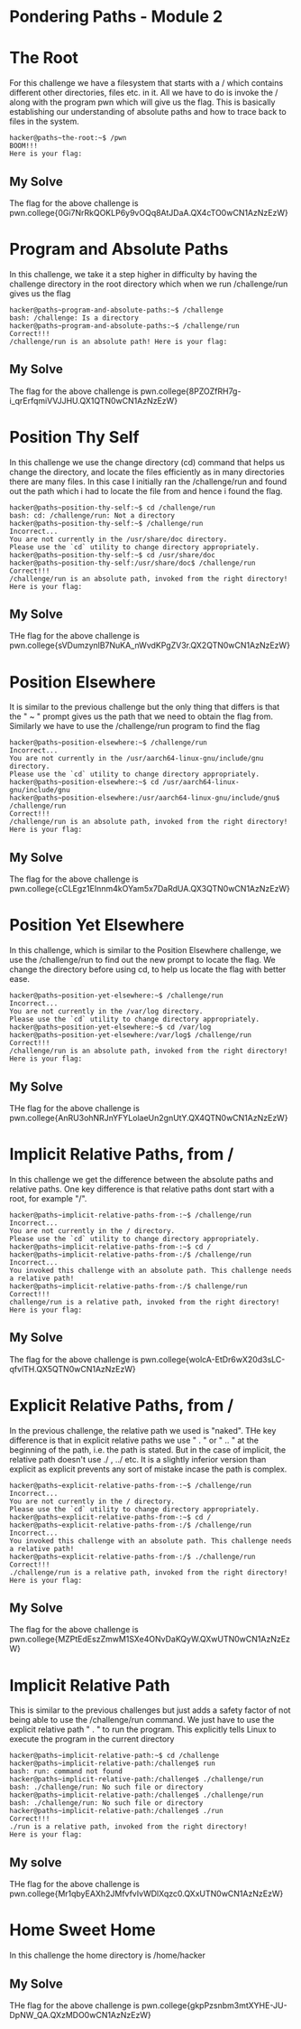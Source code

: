 # Pondering Paths - Module 2

# The Root
For this challenge we have a filesystem that starts with a / which contains different other directories, files etc. in it.
All we have to do is invoke the / along with the program pwn which will give us the flag. This is basically establishing 
our understanding of absolute paths and how to trace back to files in the system.

```
hacker@paths~the-root:~$ /pwn
BOOM!!!
Here is your flag:
```

## My Solve
The flag for the above challenge is pwn.college{0Gi7NrRkQOKLP6y9vOQq8AtJDaA.QX4cTO0wCN1AzNzEzW}



# Program and Absolute Paths
In this challenge, we take it a step higher in difficulty by having the challenge directory in the root directory which when we run
/challenge/run gives us the flag

```
hacker@paths~program-and-absolute-paths:~$ /challenge
bash: /challenge: Is a directory
hacker@paths~program-and-absolute-paths:~$ /challenge/run
Correct!!!
/challenge/run is an absolute path! Here is your flag:
```

## My Solve
The flag for the above challenge is pwn.college{8PZOZfRH7g-i_qrErfqmiVVJJHU.QX1QTN0wCN1AzNzEzW}



# Position Thy Self
In this challenge we use the change directory (cd) command that helps us change the directory, and locate the files efficiently as in many directories
there are many files. In this case I initially ran the /challenge/run and found out the path which i had to locate the file from and hence i found the flag.

```
hacker@paths~position-thy-self:~$ cd /challenge/run
bash: cd: /challenge/run: Not a directory
hacker@paths~position-thy-self:~$ /challenge/run
Incorrect...
You are not currently in the /usr/share/doc directory.
Please use the `cd` utility to change directory appropriately.
hacker@paths~position-thy-self:~$ cd /usr/share/doc
hacker@paths~position-thy-self:/usr/share/doc$ /challenge/run
Correct!!!
/challenge/run is an absolute path, invoked from the right directory!
Here is your flag:
```

## My Solve
THe flag for the above challenge is pwn.college{sVDumzynlB7NuKA_nWvdKPgZV3r.QX2QTN0wCN1AzNzEzW}



# Position Elsewhere
It is similar to the previous challenge but the only thing that differs is that the " ~ " prompt gives us the path that
we need to obtain the flag from. Similarly we have to use the /challenge/run program to find the flag

```
hacker@paths~position-elsewhere:~$ /challenge/run
Incorrect...
You are not currently in the /usr/aarch64-linux-gnu/include/gnu directory.
Please use the `cd` utility to change directory appropriately.
hacker@paths~position-elsewhere:~$ cd /usr/aarch64-linux-gnu/include/gnu
hacker@paths~position-elsewhere:/usr/aarch64-linux-gnu/include/gnu$ /challenge/run
Correct!!!
/challenge/run is an absolute path, invoked from the right directory!
Here is your flag:
```

## My Solve
The flag for the above challenge is pwn.college{cCLEgz1EInnm4kOYam5x7DaRdUA.QX3QTN0wCN1AzNzEzW}



# Position Yet Elsewhere
In this challenge, which is similar to the Position Elsewhere challenge, we use the /challenge/run to find out the new prompt to locate the flag.
We change the directory before using cd, to help us locate the flag with better ease.

```
hacker@paths~position-yet-elsewhere:~$ /challenge/run
Incorrect...
You are not currently in the /var/log directory.
Please use the `cd` utility to change directory appropriately.
hacker@paths~position-yet-elsewhere:~$ cd /var/log
hacker@paths~position-yet-elsewhere:/var/log$ /challenge/run
Correct!!!
/challenge/run is an absolute path, invoked from the right directory!
Here is your flag:
```

## My Solve
THe flag for the above challenge is pwn.college{AnRU3ohNRJnYFYLolaeUn2gnUtY.QX4QTN0wCN1AzNzEzW}



# Implicit Relative Paths, from /
In this challenge we get the difference between the absolute paths and relative paths. One key difference is that relative paths
dont start with a root, for example "/". 
```
hacker@paths~implicit-relative-paths-from-:~$ /challenge/run
Incorrect...
You are not currently in the / directory.
Please use the `cd` utility to change directory appropriately.
hacker@paths~implicit-relative-paths-from-:~$ cd /
hacker@paths~implicit-relative-paths-from-:/$ /challenge/run
Incorrect...
You invoked this challenge with an absolute path. This challenge needs a relative path!
hacker@paths~implicit-relative-paths-from-:/$ challenge/run
Correct!!!
challenge/run is a relative path, invoked from the right directory!
Here is your flag:
```

## My Solve
The flag for the above challenge is pwn.college{wolcA-EtDr6wX20d3sLC-qfvlTH.QX5QTN0wCN1AzNzEzW}



# Explicit Relative Paths, from /
In the previous challenge, the relative path we used is "naked". THe key difference is that in explicit relative paths we use " . " or " .. " at the beginning of the path, i.e. the path is stated. But in the case of implicit, the relative path doesn't use ./ , ../ etc. It is a slightly inferior version than explicit as explicit prevents any sort of mistake incase the path is complex. 

```
hacker@paths~explicit-relative-paths-from-:~$ /challenge/run
Incorrect...
You are not currently in the / directory.
Please use the `cd` utility to change directory appropriately.
hacker@paths~explicit-relative-paths-from-:~$ cd /
hacker@paths~explicit-relative-paths-from-:/$ /challenge/run
Incorrect...
You invoked this challenge with an absolute path. This challenge needs a relative path!
hacker@paths~explicit-relative-paths-from-:/$ ./challenge/run
Correct!!!
./challenge/run is a relative path, invoked from the right directory!
Here is your flag:
```

## My Solve
The flag for the above challenge is pwn.college{MZPtEdEszZmwM1SXe4ONvDaKQyW.QXwUTN0wCN1AzNzEzW}



# Implicit Relative Path
This is similar to the previous challenges but just adds a safety factor of not being able to use the /challenge/run command. We just have to use the explicit relative path " . " to run the program. This explicitly tells Linux to execute the program in the current directory

```
hacker@paths~implicit-relative-path:~$ cd /challenge
hacker@paths~implicit-relative-path:/challenge$ run
bash: run: command not found
hacker@paths~implicit-relative-path:/challenge$ ./challenge/run
bash: ./challenge/run: No such file or directory
hacker@paths~implicit-relative-path:/challenge$ ./challenge/run
bash: ./challenge/run: No such file or directory
hacker@paths~implicit-relative-path:/challenge$ ./run
Correct!!!
./run is a relative path, invoked from the right directory!
Here is your flag:
```

## My solve
THe flag for the above challenge is pwn.college{Mr1qbyEAXh2JMfvfvIvWDlXqzc0.QXxUTN0wCN1AzNzEzW}



# Home Sweet Home
In this challenge the home directory is /home/hacker 



## My Solve 
THe flag for the above challenge is pwn.college{gkpPzsnbm3mtXYHE-JU-DpNW_QA.QXzMDO0wCN1AzNzEzW}



